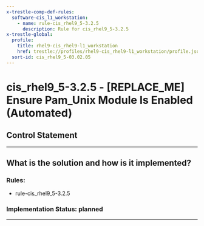 ```yaml
---
x-trestle-comp-def-rules:
  software-cis_l1_workstation:
    - name: rule-cis_rhel9_5-3.2.5
      description: Rule for cis_rhel9_5-3.2.5
x-trestle-global:
  profile:
    title: rhel9-cis_rhel9-l1_workstation
    href: trestle://profiles/rhel9-cis_rhel9-l1_workstation/profile.json
  sort-id: cis_rhel9_5-03.02.05
---
```


# cis_rhel9_5-3.2.5 - \[REPLACE_ME\] Ensure Pam_Unix Module Is Enabled (Automated)

## Control Statement

______________________________________________________________________

## What is the solution and how is it implemented?

<!-- For implementation status enter one of: implemented, partial, planned, alternative, not-applicable -->

<!-- Note that the list of rules under ### Rules: is read-only and changes will not be captured after assembly to JSON -->

<!-- Add control implementation description here for control: cis_rhel9_5-3.2.5 -->

### Rules:

  - rule-cis_rhel9_5-3.2.5

### Implementation Status: planned

______________________________________________________________________
